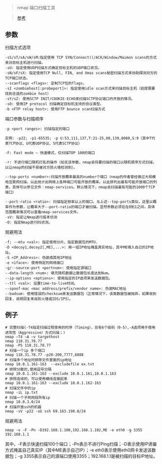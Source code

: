 > nmap 端口扫描工具

> [参考](https://www.whatdy.com/articles/2018/04/linux-internet-security.html)

参数
---

扫描方式选项

    -sS/sT/sA/sW/sM:指定使用 TCP SYN/Connect()/ACK/Window/Maimon scans的方式来对目标主机进行扫描。
    -sU: 指定使用UDP扫描方式确定目标主机的UDP端口状况。
    -sN/sF/sX: 指定使用TCP Null, FIN, and Xmas scans秘密扫描方式来协助探测对方的TCP端口状态。
    --scanflags <flags>: 定制TCP包的flags。
    -sI <zombiehost[:probeport]>: 指定使用idle scan方式来扫描目标主机（前提需要找到合适的zombie host）
    -sY/sZ: 使用SCTP INIT/COOKIE-ECHO来扫描SCTP协议端口的开放的情况。
    -sO: 使用IP protocol 扫描确定目标机支持的协议类型。
    -b <FTP relay host>: 使用FTP bounce scan扫描方式

端口参数与扫描顺序

    -p <port ranges>: 扫描指定的端口

    实例: -p22; -p1-65535; -p U:53,111,137,T:21-25,80,139,8080,S:9（其中T代表TCP协议、U代表UDP协议、S代表SCTP协议）

    -F: Fast mode – 快速模式，仅扫描TOP 100的端口

    -r: 不进行端口随机打乱的操作（如无该参数，nmap会将要扫描的端口以随机顺序方式扫描，以让nmap的扫描不易被对方防火墙检测到）。

    --top-ports <number>:扫描开放概率最高的number个端口（nmap的作者曾经做过大规模地互联网扫描，以此统计出网络上各种端口可能开放的概率。以此排列出最有可能开放端口的列表，具体可以参见文件：nmap-services。默认情况下，nmap会扫描最有可能的1000个TCP端口）

    --port-ratio <ratio>: 扫描指定频率以上的端口。与上述--top-ports类似，这里以概率作为参数，让概率大于--port-ratio的端口才被扫描。显然参数必须在在0到1之间，具体范围概率情况可以查看nmap-services文件。
    -sV: 指定让Nmap进行版本侦测
    -O: 指定Nmap进行OS侦测。

规避用法

    -f; --mtu <val>: 指定使用分片、指定数据包的MTU.
    -D <decoy1,decoy2[,ME],...>: 用一组IP地址掩盖真实地址，其中ME填入自己的IP地址。
    -S <IP_Address>: 伪装成其他IP地址
    -e <iface>: 使用特定的网络接口
    -g/--source-port <portnum>: 使用指定源端口
    --data-length <num>: 填充随机数据让数据包长度达到Num。
    --ip-options <options>: 使用指定的IP选项来发送数据包。
    --ttl <val>: 设置time-to-live时间。
    --spoof-mac <mac address/prefix/vendor name>: 伪装MAC地址
    --badsum: 使用错误的checksum来发送数据包（正常情况下，该类数据包被抛弃，如果收到回复，说明回复来自防火墙或IDS/IPS）。



例子
---

    # 完整扫描(-T4指定扫描过程使用的时序（Timing），总有6个级别（0-5),-A选项用于使用进攻性（Aggressive）方式扫描；)
    nmap –T4 –A –v targethost
    nmap 118.31.78.77    
    nmap -PS 118.31.78.77
    # 扫描一个ip 多个端口
    nmap 118.31.78.77 -p20-200,7777,8888
    # 扫描多个地址时排除文件里面的ip地址
    nmap 10.0.1.161-163  --excludefile ex.txt
    # 排除分散的,使用逗号分隔
    nmap 10.0.1.161-163 --exclude 10.0.1.161,10.0.1.163
    # 排除连续的，可以使用横线连接起来
    nmap 10.0.1.161-163 --exclude 10.0.1.162-163
    # 扫描文件中的ip
    nmap -iL ip.txt
    # 扫描一个子网网段所有ip
    nmap 10.0.3.0/24
    # 扫描开放ssh的机器
    nmap -sV -p22 -oG ssh 69.163.190.0/24

规避用法

    nmap -v -F -Pn -D192.168.1.100,192.168.1.102,ME -e eth0 -g 3355 192.168.1.1

其中，-F表示快速扫描100个端口；-Pn表示不进行Ping扫描；-D表示使用IP诱骗方式掩盖自己真实IP（其中ME表示自己IP）；-e eth0表示使用eth0网卡发送该数据包；-g 3355表示自己的源端口使用3355；192.168.1.1是被扫描的目标IP地址。


